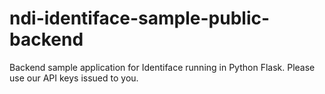 # ndi-identiface-sample-public-backend
Backend sample application for Identiface running in Python Flask. Please use our API keys issued to you.
